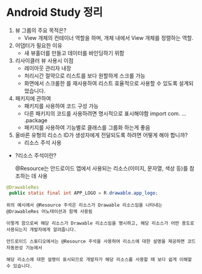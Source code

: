 # Android Study 정리

1. 뷰 그룹의 주요 목적은?
    - View 개체의 컨테이너 역할을 하며, 개체 내에서 View 개체를 정렬하는 역할.
2. 어댑터가 필요한 이유
    - 새 뷰홀더를 만들고 데이터를 바인딩하기 위함
3. 리사이클러 뷰 사용시 이점
    - 레이아웃 관리자 내장
    - 처리시간 절약으로 리스트를 보다 원할하게 스크롤 가능
    - 화면에서 스크롤한 를 재사용하여 리스트 효율적으로 사용할 수 있도록 설계되었습니다.
4. 패키지에 관하여
    - 패키지를 사용하여 코드 구성 가능
    - 다른 패키지의 코드를 사용하려면 명시적으로 표시해야함 import com. ... .package
    - 패키지를 사용하여 기능별로 클래스를 그룹화 하는게 좋음
5. 올바른 유형의 리소스 ID가 생성자에게 전달되도록 하려면 어떻게 해야 합니까?
    - 리소스 주석 사용

- ?리소스 주석이란?

  @Resource는 안드로이드 앱에서 사용되는 리소스(이미지, 문자열, 색상 등)를 참조하는 데 사용
```java
@DrawableRes
 public static final int APP_LOGO = R.drawable.app_logo;
 ```
    위의 예시에서 @Resource 주석은 리소스가 Drawable 리소스임을 나타내는 @DrawableRes 어노테이션과 함께 사용됨
    
    이렇게 함으로써 해당 리소스가 Drawable 리소스임을 명시하고, 해당 리소스가 어떤 용도로 사용되는지 개발자에게 알려줍니다.

    안드로이드 스튜디오에서는 @Resource 주석을 사용하여 리소스에 대한 설명을 제공하면 코드 자동완성 기능에서 
    
    해당 리소스에 대한 설명이 표시되므로 개발자가 해당 리소스를 사용할 때 보다 쉽게 이해할 수 있습니다.
